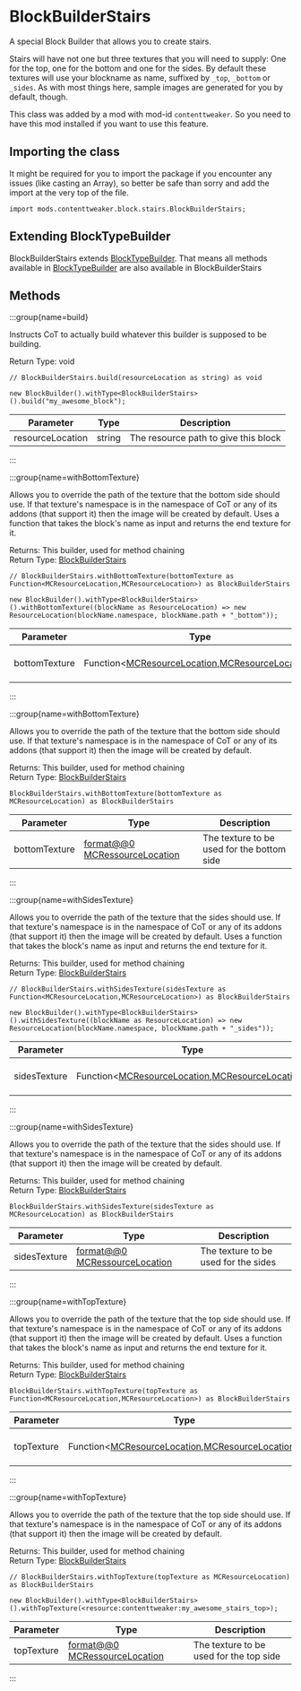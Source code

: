 # BlockBuilderStairs

A special Block Builder that allows you to create stairs.

 Stairs will have not one but three textures that you will need to supply: One for the top, one for the bottom and one for the sides. By default these textures will use your blockname as name, suffixed by `_top`, `_bottom` or `_sides`. As with most things here, sample images are generated for you by default, though.

This class was added by a mod with mod-id `contenttweaker`. So you need to have this mod installed if you want to use this feature.

## Importing the class

It might be required for you to import the package if you encounter any issues (like casting an Array), so better be safe than sorry and add the import at the very top of the file.
```zenscript
import mods.contenttweaker.block.stairs.BlockBuilderStairs;
```


## Extending BlockTypeBuilder

BlockBuilderStairs extends [BlockTypeBuilder](/mods/contenttweaker/API/block/BlockTypeBuilder). That means all methods available in [BlockTypeBuilder](/mods/contenttweaker/API/block/BlockTypeBuilder) are also available in BlockBuilderStairs

## Methods

:::group{name=build}

Instructs CoT to actually build whatever this builder is supposed to be building.

Return Type: void

```zenscript
// BlockBuilderStairs.build(resourceLocation as string) as void

new BlockBuilder().withType<BlockBuilderStairs>().build("my_awesome_block");
```

| Parameter        | Type   | Description                          |
| ---------------- | ------ | ------------------------------------ |
| resourceLocation | string | The resource path to give this block |


:::

:::group{name=withBottomTexture}

Allows you to override the path of the texture that the bottom side should use. If that texture's namespace is in the namespace of CoT or any of its addons (that support it) then the image will be created by default. Uses a function that takes the block's name as input and returns the end texture for it.

Returns: This builder, used for method chaining  
Return Type: [BlockBuilderStairs](/mods/contenttweaker/API/block/stairs/BlockBuilderStairs)

```zenscript
// BlockBuilderStairs.withBottomTexture(bottomTexture as Function<MCResourceLocation,MCResourceLocation>) as BlockBuilderStairs

new BlockBuilder().withType<BlockBuilderStairs>().withBottomTexture((blockName as ResourceLocation) => new ResourceLocation(blockName.namespace, blockName.path + "_bottom"));
```

| Parameter     | Type                                                                                                                                              | Description         |
| ------------- | ------------------------------------------------------------------------------------------------------------------------------------------------- | ------------------- |
| bottomTexture | Function&lt;[MCResourceLocation](/vanilla/api/util/MCResourceLocation),[MCResourceLocation](/vanilla/api/util/MCResourceLocation)&gt; | The function to use |


:::

:::group{name=withBottomTexture}

Allows you to override the path of the texture that the bottom side should use. If that texture's namespace is in the namespace of CoT or any of its addons (that support it) then the image will be created by default.

Returns: This builder, used for method chaining  
Return Type: [BlockBuilderStairs](/mods/contenttweaker/API/block/stairs/BlockBuilderStairs)

```zenscript
BlockBuilderStairs.withBottomTexture(bottomTexture as MCResourceLocation) as BlockBuilderStairs
```

| Parameter     | Type                                                                  | Description                                |
| ------------- | --------------------------------------------------------------------- | ------------------------------------------ |
| bottomTexture | [format@@0 MCRessourceLocation](/vanilla/api/util/MCResourceLocation) | The texture to be used for the bottom side |


:::

:::group{name=withSidesTexture}

Allows you to override the path of the texture that the sides should use. If that texture's namespace is in the namespace of CoT or any of its addons (that support it) then the image will be created by default. Uses a function that takes the block's name as input and returns the end texture for it.

Returns: This builder, used for method chaining  
Return Type: [BlockBuilderStairs](/mods/contenttweaker/API/block/stairs/BlockBuilderStairs)

```zenscript
// BlockBuilderStairs.withSidesTexture(sidesTexture as Function<MCResourceLocation,MCResourceLocation>) as BlockBuilderStairs

new BlockBuilder().withType<BlockBuilderStairs>().withSidesTexture((blockName as ResourceLocation) => new ResourceLocation(blockName.namespace, blockName.path + "_sides"));
```

| Parameter    | Type                                                                                                                                              | Description         |
| ------------ | ------------------------------------------------------------------------------------------------------------------------------------------------- | ------------------- |
| sidesTexture | Function&lt;[MCResourceLocation](/vanilla/api/util/MCResourceLocation),[MCResourceLocation](/vanilla/api/util/MCResourceLocation)&gt; | The function to use |


:::

:::group{name=withSidesTexture}

Allows you to override the path of the texture that the sides should use. If that texture's namespace is in the namespace of CoT or any of its addons (that support it) then the image will be created by default.

Returns: This builder, used for method chaining  
Return Type: [BlockBuilderStairs](/mods/contenttweaker/API/block/stairs/BlockBuilderStairs)

```zenscript
BlockBuilderStairs.withSidesTexture(sidesTexture as MCResourceLocation) as BlockBuilderStairs
```

| Parameter    | Type                                                                  | Description                          |
| ------------ | --------------------------------------------------------------------- | ------------------------------------ |
| sidesTexture | [format@@0 MCRessourceLocation](/vanilla/api/util/MCResourceLocation) | The texture to be used for the sides |


:::

:::group{name=withTopTexture}

Allows you to override the path of the texture that the top side should use. If that texture's namespace is in the namespace of CoT or any of its addons (that support it) then the image will be created by default. Uses a function that takes the block's name as input and returns the end texture for it.

Returns: This builder, used for method chaining  
Return Type: [BlockBuilderStairs](/mods/contenttweaker/API/block/stairs/BlockBuilderStairs)

```zenscript
BlockBuilderStairs.withTopTexture(topTexture as Function<MCResourceLocation,MCResourceLocation>) as BlockBuilderStairs
```

| Parameter  | Type                                                                                                                                              | Description         |
| ---------- | ------------------------------------------------------------------------------------------------------------------------------------------------- | ------------------- |
| topTexture | Function&lt;[MCResourceLocation](/vanilla/api/util/MCResourceLocation),[MCResourceLocation](/vanilla/api/util/MCResourceLocation)&gt; | The function to use |


:::

:::group{name=withTopTexture}

Allows you to override the path of the texture that the top side should use. If that texture's namespace is in the namespace of CoT or any of its addons (that support it) then the image will be created by default.

Returns: This builder, used for method chaining  
Return Type: [BlockBuilderStairs](/mods/contenttweaker/API/block/stairs/BlockBuilderStairs)

```zenscript
// BlockBuilderStairs.withTopTexture(topTexture as MCResourceLocation) as BlockBuilderStairs

new BlockBuilder().withType<BlockBuilderStairs>().withTopTexture(<resource:contenttweaker:my_awesome_stairs_top>);
```

| Parameter  | Type                                                                  | Description                             |
| ---------- | --------------------------------------------------------------------- | --------------------------------------- |
| topTexture | [format@@0 MCRessourceLocation](/vanilla/api/util/MCResourceLocation) | The texture to be used for the top side |


:::


